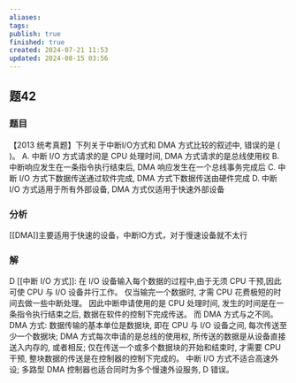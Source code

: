 ```yaml
---
aliases: 
tags: 
publish: true
finished: true
created: 2024-07-21 11:53
updated: 2024-08-15 03:56
---
```


## 题42
### 题目
【2013 统考真题】下列关于中断I/O方式和 DMA 方式比较的叙述中, 错误的是 ( )。
A. 中断 I/O 方式请求的是 CPU 处理时间, DMA 方式请求的是总线使用权
B. 中断响应发生在一条指令执行结束后, DMA 响应发生在一个总线事务完成后
C. 中断 I/O 方式下数据传送通过软件完成, DMA 方式下数据传送由硬件完成
D. 中断 I/O 方式适用于所有外部设备, DMA 方式仅适用于快速外部设备
### 分析
[[DMA]]主要适用于快速的设备，中断IO方式，对于慢速设备就不太行
### 解
D
[[中断 I/O 方式]]: 在 I/O 设备输入每个数据的过程中,由于无须 CPU 干预,因此可使 CPU 与 I/O 设备并行工作。
仅当输完一个数据时, 才需 CPU 花费极短的时间去做一些中断处理。
因此中断申请使用的是 CPU 处理时间, 发生的时间是在一条指令执行结束之后, 数据在软件的控制下完成传送。
而 DMA 方式与之不同。DMA 方式: 数据传输的基本单位是数据块, 即在 CPU 与 I/O 设备之间, 每次传送至少一个数据块;
DMA 方式每次申请的是总线的使用权, 所传送的数据是从设备直接送入内存的, 或者相反;
仅在传送一个或多个数据块的开始和结束时, 才需要 CPU 干预, 整块数据的传送是在控制器的控制下完成的。
中断 I/O 方式不适合高速外设; 多路型 DMA 控制器也适合同时为多个慢速外设服务, D 错误。